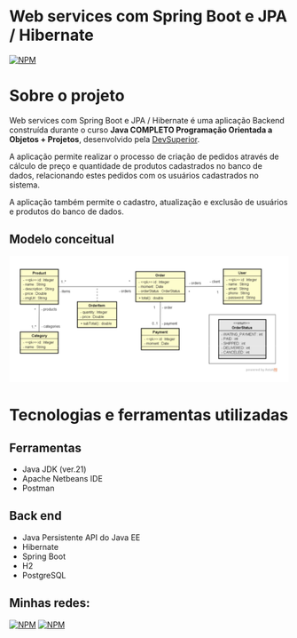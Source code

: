 # Web services com Spring Boot e JPA / Hibernate
[![NPM](https://img.shields.io/npm/l/react)](https://github.com/Jean-Vertuoso/workshop-springboot3-jpa/blob/main/LICENSE) 

# Sobre o projeto

Web services com Spring Boot e JPA / Hibernate é uma aplicação Backend construída durante o curso **Java COMPLETO Programação Orientada a Objetos + Projetos**, desenvolvido pela [DevSuperior](https://devsuperior.com "Site da DevSuperior").

A aplicação permite realizar o processo de criação de pedidos através de cálculo de preço e quantidade de produtos cadastrados no banco de dados, relacionando estes pedidos com os usuários cadastrados no sistema.

A aplicação também permite o cadastro, atualização e exclusão de usuários e produtos do banco de dados.

## Modelo conceitual
![Modelo Conceitual](https://github.com/Jean-Vertuoso/workshop-springboot3-jpa/blob/main/domain-model.png)

# Tecnologias e ferramentas utilizadas
## Ferramentas
- Java JDK (ver.21)
- Apache Netbeans IDE
- Postman

## Back end
- Java Persistente API do Java EE
- Hibernate
- Spring Boot
- H2
- PostgreSQL

## Minhas redes:

[![NPM](https://img.shields.io/badge/GitHub-100000?style=for-the-badge&logo=github&logoColor=white)](https://github.com/Jean-Vertuoso) 
[![NPM](https://img.shields.io/badge/LinkedIn-0077B5?style=for-the-badge&logo=linkedin&logoColor=white)](https://www.linkedin.com/in/jean-da-rocha-vertuoso/) 
